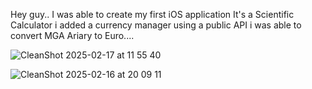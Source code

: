 Hey guy.. I was able to create my first iOS application
It's a Scientific Calculator i added  a currency manager
using a public API i was able to convert MGA Ariary to Euro....

![CleanShot 2025-02-17 at 11 55 40](https://github.com/user-attachments/assets/4575670a-4abe-4291-8018-42388ccead02)



![CleanShot 2025-02-16 at 20 09 11](https://github.com/user-attachments/assets/5747fd58-1375-4688-9da2-a42b90b1f1ac)
